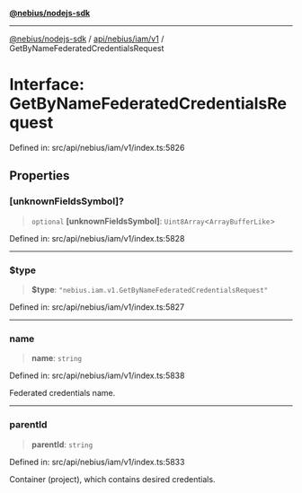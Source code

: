 [**@nebius/nodejs-sdk**](../../../../../README.md)

***

[@nebius/nodejs-sdk](../../../../../README.md) / [api/nebius/iam/v1](../README.md) / GetByNameFederatedCredentialsRequest

# Interface: GetByNameFederatedCredentialsRequest

Defined in: src/api/nebius/iam/v1/index.ts:5826

## Properties

### \[unknownFieldsSymbol\]?

> `optional` **\[unknownFieldsSymbol\]**: `Uint8Array`\<`ArrayBufferLike`\>

Defined in: src/api/nebius/iam/v1/index.ts:5828

***

### $type

> **$type**: `"nebius.iam.v1.GetByNameFederatedCredentialsRequest"`

Defined in: src/api/nebius/iam/v1/index.ts:5827

***

### name

> **name**: `string`

Defined in: src/api/nebius/iam/v1/index.ts:5838

Federated credentials name.

***

### parentId

> **parentId**: `string`

Defined in: src/api/nebius/iam/v1/index.ts:5833

Container (project), which contains desired credentials.
